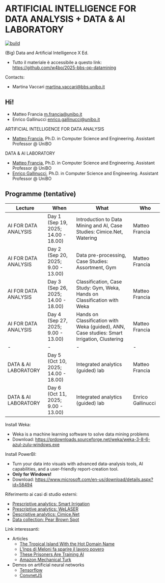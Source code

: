 # ARTIFICIAL INTELLIGENCE FOR DATA ANALYSIS + DATA & AI LABORATORY

[![build](https://github.com/w4bo/2025-bbs-op-datamining/actions/workflows/build.yml/badge.svg)](https://github.com/w4bo/2025-bbs-op-datamining/actions/workflows/build.yml)

(Big) Data and Artificial Intelligence X Ed.

- Tutto il materiale è accessibile a questo link: https://github.com/w4bo/2025-bbs-op-datamining

Contacts:

-  Martina Vaccari <martina.vaccari@bbs.unibo.it>

## Hi!


-  Matteo Francia <m.francia@unibo.it>
-  Enrico Gallinucci <enrico.gallinucci@unibo.it>

ARTIFICIAL INTELLIGENCE FOR DATA ANALYSIS

- [Matteo Francia](https://www.unibo.it/sitoweb/m.francia/en), Ph.D. in Computer Science and Engineering. Assistant Professor @ UniBO

DATA & AI LABORATORY

- [Matteo Francia](https://www.unibo.it/sitoweb/m.francia/en), Ph.D. in Computer Science and Engineering. Assistant Professor @ UniBO
- [Enrico Gallinucci](https://www.unibo.it/sitoweb/enrico.gallinucci/en), Ph.D. in Computer Science and Engineering. Assistant Professor @ UniBO

## Programme (tentative)

| Lecture               | When                                | What                                                                                        | Who             |
| -                     | -                                   |  -                                                                                          | -               |
| AI FOR DATA ANALYSIS  | Day 1 (Sep 19, 2025; 14.00 - 18.00) | Introduction to Data Mining and AI, Case Studies: Cimice.Net, Watering                      | Matteo Francia  |
| AI FOR DATA ANALYSIS  | Day 2 (Sep 20, 2025;  9.00 - 13.00) | Data pre-processing, Case Studies: Assortment, Gym                                          | Matteo Francia  |
| AI FOR DATA ANALYSIS  | Day 3 (Sep 26, 2025; 14.00 - 18.00) | Classification, Case Study: Gym, Weka, Hands on Classification with Weka                    | Matteo Francia  |
| AI FOR DATA ANALYSIS  | Day 4 (Sep 27, 2025;  9.00 - 13.00) | Hands on Classification with Weka (guided), ANN, Case studies: Smart Irrigation, Clustering | Matteo Francia  |
| -                     | -                                   |  -                                                                                          | -               |
| DATA & AI LABORATORY  | Day 5 (Oct 10, 2025; 14.00 - 18.00) | Integrated analytics (guided) lab                                                           | Matteo Francia  |
| DATA & AI LABORATORY  | Day 6 (Oct 11, 2025;  9.00 - 13.00) | Integrated analytics (guided) lab                                                           | Enrico Gallinucci |

Install Weka:

- Weka is a machine learning software to solve data mining problems 
- Download: https://prdownloads.sourceforge.net/weka/weka-3-8-6-azul-zulu-windows.exe

Install PowerBI:

- Turn your data into visuals with advanced data-analysis tools, AI capabilities, and a user-friendly report-creation tool. 
- **Only for Windows!**
- Download: https://www.microsoft.com/en-us/download/details.aspx?id=58494

Riferimento ai casi di studio esterni:

- [Prescriptive analytics: Smart Irrigation](https://w4bo.github.io/2024-bf-wateringsummerschool/cs-smartirrigation)
- [Prescriptive analytics: WeLASER](https://w4bo.github.io/AA2425-unibo-mldm/cs-welaser)
- [Descriptive analytics: Cimice.Net](https://w4bo.github.io/AA2425-unibo-mldm/cs-cimice)
- [Data collection: Pear Brown Spot](https://w4bo.github.io/AA2425-unibo-mldm/cs-brownspot)

Link interessanti:

- Articles
  - [The Tropical Island With the Hot Domain Name](https://www.bloomberg.com/news/articles/2023-08-31/ai-startups-create-digital-demand-for-anguilla-s-website-domain-name)
  - [L'Inps di Meloni fa sparire il lavoro povero](https://www.ilfattoquotidiano.it/in-edicola/articoli/2023/09/14/linps-di-meloni-fa-sp-arire-il-lavoro-povero/7291305/)
  - [These Prisoners Are Training AI](https://www.wired.com/story/prisoners-training-ai-finland/)
  - [Amazon Mechanical Turk](https://www.mturk.com/)
- Demos on artificial neural networks
  - [Tensorflow](https://playground.tensorflow.org)
  - [ConvnetJS](https://cs.stanford.edu/people/karpathy/convnetjs/)

